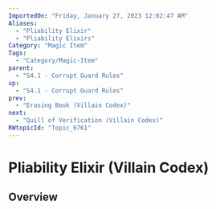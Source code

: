 ```yaml
---
ImportedOn: "Friday, January 27, 2023 12:02:47 AM"
Aliases:
  - "Pliability Elixir"
  - "Pliability Elixirs"
Category: "Magic Item"
Tags:
  - "Category/Magic-Item"
parent:
  - "S4.1 - Corrupt Guard Rules"
up:
  - "S4.1 - Corrupt Guard Rules"
prev:
  - "Erasing Book (Villain Codex)"
next:
  - "Quill of Verification (Villain Codex)"
RWtopicId: "Topic_6761"
---
```

# Pliability Elixir (Villain Codex)
## Overview
